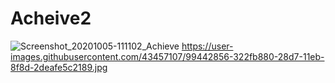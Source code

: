 # Acheive2  
  
  ![Screenshot_20201005-111102_Achieve](https://user-images.githubusercontent.com/43457107/99443010-70c57300-28d7-11eb-96d3-3b7ec10c2c2d.jpg)
https://user-images.githubusercontent.com/43457107/99442856-322fb880-28d7-11eb-8f8d-2deafe5c2189.jpg
